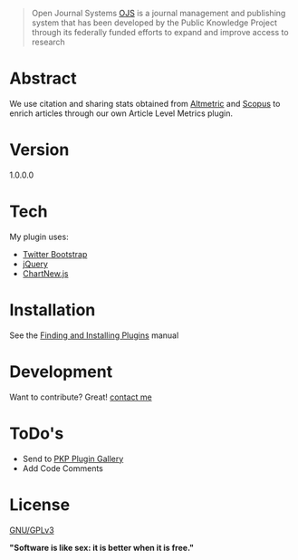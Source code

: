 >Open Journal Systems [OJS] is a journal management and publishing system that has been developed by the Public Knowledge Project through its federally funded efforts to expand and improve access to research

# Abstract

We use citation and sharing stats obtained from [Altmetric] and [Scopus] to enrich articles through our own Article Level Metrics plugin.

# Version

1.0.0.0

# Tech

My plugin uses:

* [Twitter Bootstrap]
* [jQuery]
* [ChartNew.js]

# Installation

See the [Finding and Installing Plugins] manual

# Development

Want to contribute? Great! [contact me]

# ToDo's

* Send to [PKP Plugin Gallery]
* Add Code Comments

# License

[GNU/GPLv3]

**"Software is like sex: it is better when it is free."**

[OJS]:https://pkp.sfu.ca/ojs/
[Altmetric]:http://www.altmetric.com/
[Scopus]:http://www.scopus.com/
[Twitter Bootstrap]:http://twitter.github.com/bootstrap/
[jQuery]:http://jquery.com
[ChartNew.js]:https://github.com/FVANCOP/ChartNew.js/
[Finding and Installing Plugins]:http://pkp.sfu.ca/ojs/docs/userguide/2.3.3/systemInstallingPlugins.html
[contact me]:mailto:ragutierrezroa@gmail.com
[PKP Plugin Gallery]:http://pkp.sfu.ca/support/forum/viewforum.php?f=28&sid=1e4d5b8174759cf7e170f81a3ad3cc5e
[GNU/GPLv3]:http://www.gnu.org/licenses/gpl.html